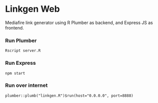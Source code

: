 # Linkgen Web

Mediafire link generator using R Plumber as backend, and Express JS as frontend.

### Run Plumber
```
Rscript server.R
```

### Run Express
```
npm start
```

### Run over internet
```
plumber::plumb("linkgen.R")$run(host="0.0.0.0", port=8888)
```
